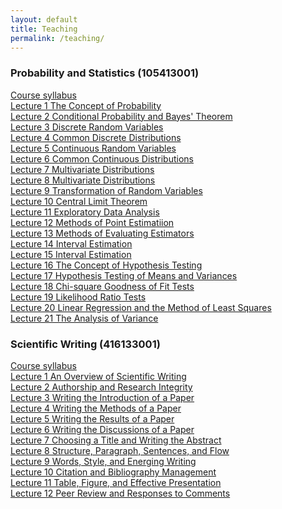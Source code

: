 ```yaml
---
layout: default
title: Teaching
permalink: /teaching/
---
```



### **Probability and Statistics (105413001)**
[Course syllabus](files/course_materials/statistics/syllabus.pdf) \
[Lecture 1 The Concept of Probability](files/course_materials/statistics/lecture1_probability.pdf) \
[Lecture 2 Conditional Probability and Bayes' Theorem](files/course_materials/statistics/lecture2_probability.pdf) \
[Lecture 3 Discrete Random Variables](files/course_materials/statistics/lecture3_discrete.pdf) \
[Lecture 4 Common Discrete Distributions](files/course_materials/statistics/lecture4_discrete.pdf) \
[Lecture 5 Continuous Random Variables](files/course_materials/statistics/lecture5_continuous.pdf) \
[Lecture 6 Common Continuous Distributions](files/course_materials/statistics/lecture6_continuous.pdf) \
[Lecture 7 Multivariate Distributions](files/course_materials/statistics/lecture7_multivariate.pdf) \
[Lecture 8 Multivariate Distributions](files/course_materials/statistics/lecture8_multivariate.pdf) \
[Lecture 9 Transformation of Random Variables](files/course_materials/statistics/lecture9_transformation.pdf) \
[Lecture 10 Central Limit Theorem](files/course_materials/statistics/lecture10_clt.pdf) \
[Lecture 11 Exploratory Data Analysis](files/course_materials/statistics/lecture11_descriptive.pdf) \
[Lecture 12 Methods of Point Estimatiion](files/course_materials/statistics/lecture12_estimation.pdf) \
[Lecture 13 Methods of Evaluating Estimators](files/course_materials/statistics/lecture13_estimation.pdf) \
[Lecture 14 Interval Estimation](files/course_materials/statistics/lecture14_interval.pdf) \
[Lecture 15 Interval Estimation](files/course_materials/statistics/lecture15_interval.pdf) \
[Lecture 16 The Concept of Hypothesis Testing](files/course_materials/statistics/lecture16_hypothesis.pdf) \
[Lecture 17 Hypothesis Testing of Means and Variances](files/course_materials/statistics/lecture17_testmean.pdf) \
[Lecture 18 Chi-square Goodness of Fit Tests](files/course_materials/statistics/lecture18_chisquare.pdf) \
[Lecture 19 Likelihood Ratio Tests](files/course_materials/statistics/lecture19_LRT.pdf) \
[Lecture 20 Linear Regression and the Method of Least Squares](files/course_materials/statistics/lecture20_regression.pdf) \
[Lecture 21 The Analysis of Variance](files/course_materials/statistics/lecture21_ANOVA.pdf)



### **Scientific Writing (416133001)**
[Course syllabus](files/course_materials/sci_writing/syllabus.pdf) \
[Lecture 1 An Overview of Scientific Writing](files/course_materials/sci_writing/lecture1_overview.pdf) \
[Lecture 2 Authorship and Research Integrity](files/course_materials/sci_writing/lecture2_authorship.pdf) \
[Lecture 3 Writing the Introduction of a Paper](files/course_materials/sci_writing/lecture3_introduction.pdf) \
[Lecture 4 Writing the Methods of a Paper](files/course_materials/sci_writing/lecture4_methods.pdf) \
[Lecture 5 Writing the Results of a Paper](files/course_materials/sci_writing/lecture5_results.pdf) \
[Lecture 6 Writing the Discussions of a Paper](files/course_materials/sci_writing/lecture6_discussions.pdf) \
[Lecture 7 Choosing a Title and Writing the Abstract](files/course_materials/sci_writing/lecture7_abstract.pdf) \
[Lecture 8 Structure, Paragraph, Sentences, and Flow](files/course_materials/sci_writing/lecture8_sentence.pdf) \
[Lecture 9 Words, Style, and Energing Writing](files/course_materials/sci_writing/lecture9_words.pdf) \
[Lecture 10 Citation and Bibliography Management](files/course_materials/sci_writing/lecture10_bibliography.pdf) \
[Lecture 11 Table, Figure, and Effective Presentation](files/course_materials/sci_writing/lecture11_figures.pdf) \
[Lecture 12 Peer Review and Responses to Comments](files/course_materials/sci_writing/lecture12_review.pdf)
